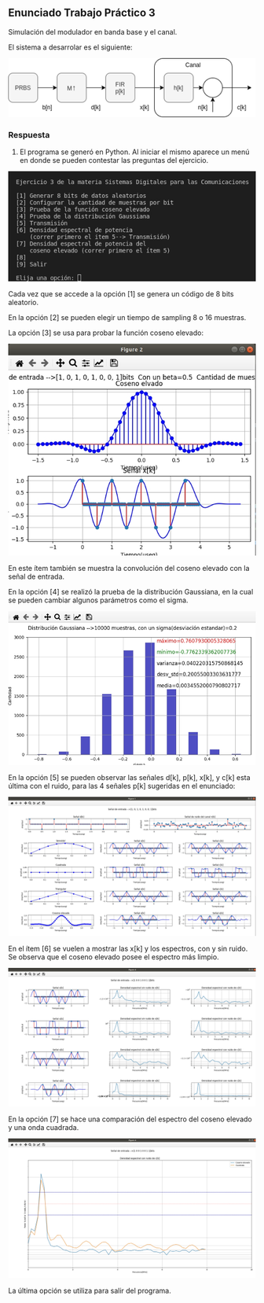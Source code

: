 ## Enunciado Trabajo Práctico 3

Simulación del modulador en banda base y el canal.
 
El sistema a desarrolar es el siguiente:

![Modulador + Canal](../images/ej03-sistema.png)

### Respuesta
1. El programa se generó en Python.
   Al iniciar el mismo aparece un menú en donde se pueden contestar las
   preguntas del ejercicio.
   
![Menu](../images/menu.jpg)

Cada vez que se accede a la opción [1] se genera un código de 8 bits 
aleatorio.

En la opción [2] se pueden elegir un tiempo de sampling 8 o 16 muestras. 

La opción [3] se usa para probar la función coseno elevado:

![Coseno elevado](../images/Coseno_elevado.jpg)

En este ítem también se muestra la convolución del coseno elevado con 
la señal de entrada.

En la opción [4] se realizó la prueba de la distribución Gaussiana, en 
la cual se pueden cambiar algunos parámetros como el sigma.

![Gaussiana](../images/Distribucion_Gaussiana.jpg)

En la opción [5] se pueden observar las señales d[k], p[k], x[k], y c[k]
esta última con el ruido, para las 4 señales p[k] sugeridas en el 
enunciado:

![Salida](../images/Senales_con_y_sin_ruido.jpg)

En el ítem [6] se vuelen a mostrar las x[k] y los espectros, con y sin
ruido. Se observa que el coseno elevado posee el espectro más limpio.

![espectros](../images/espectros.jpg) 

En la opción [7] se hace una comparación del espectro del coseno elevado
y una onda cuadrada.
 
![Salida](../images/espectro_de_potencia.jpg)

La última opción se utiliza para salir del programa.
 
